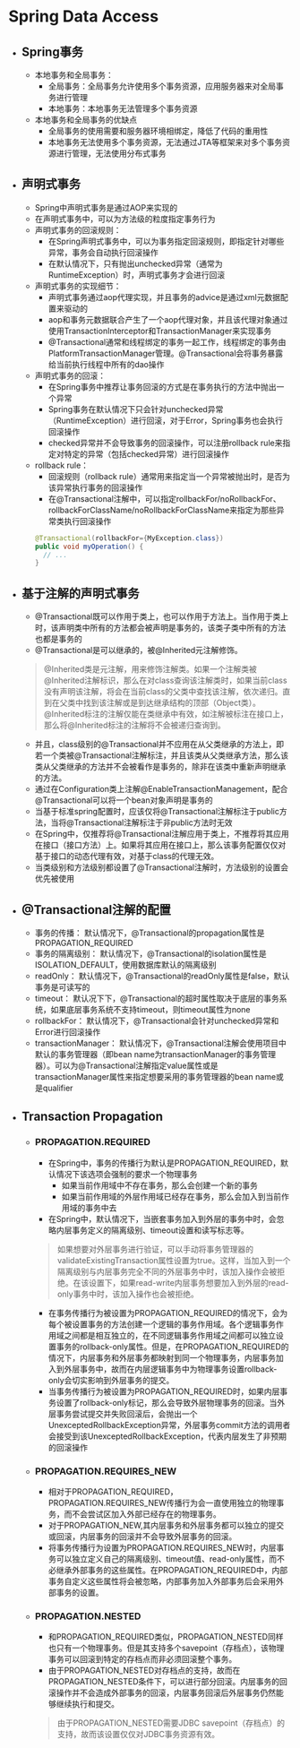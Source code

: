 # Spring Data Access
- ## Spring事务
  - 本地事务和全局事务：
    - 全局事务：全局事务允许使用多个事务资源，应用服务器来对全局事务进行管理
    - 本地事务：本地事务无法管理多个事务资源
  - 本地事务和全局事务的优缺点
    - 全局事务的使用需要和服务器环境相绑定，降低了代码的重用性
    - 本地事务无法使用多个事务资源，无法通过JTA等框架来对多个事务资源进行管理，无法使用分布式事务
- ## 声明式事务
  - Spring中声明式事务是通过AOP来实现的
  - 在声明式事务中，可以为方法级的粒度指定事务行为
  - 声明式事务的回滚规则：
    - 在Spring声明式事务中，可以为事务指定回滚规则，即指定针对哪些异常，事务会自动执行回滚操作
    - 在默认情况下，只有抛出unchecked异常（通常为RuntimeException）时，声明式事务才会进行回滚
  - 声明式事务的实现细节：
    - 声明式事务通过aop代理实现，并且事务的advice是通过xml元数据配置来驱动的
    - aop和事务元数据联合产生了一个aop代理对象，并且该代理对象通过使用TransactionInterceptor和TransactionManager来实现事务
    - @Transactional通常和线程绑定的事务一起工作，线程绑定的事务由PlatformTransactionManager管理。@Transactional会将事务暴露给当前执行线程中所有的dao操作
  - 声明式事务的回滚：
    - 在Spring事务中推荐让事务回滚的方式是在事务执行的方法中抛出一个异常
    - Spring事务在默认情况下只会针对unchecked异常（RuntimeException）进行回滚，对于Error，Spring事务也会执行回滚操作
    - checked异常并不会导致事务的回滚操作，可以注册rollback rule来指定对特定的异常（包括checked异常）进行回滚操作
  - rollback rule：
    - 回滚规则（rollback rule）通常用来指定当一个异常被抛出时，是否为该异常执行事务的回滚操作
    - 在@Transactional注解中，可以指定rollbackFor/noRollbackFor、rollbackForClassName/noRollbackForClassName来指定为那些异常类执行回滚操作
    ```java
    @Transactional(rollbackFor={MyException.class})
    public void myOperation() {
      // ...
    }
    ```
- ## 基于注解的声明式事务
  - @Transactional既可以作用于类上，也可以作用于方法上。当作用于类上时，该声明类中所有的方法都会被声明是事务的，该类子类中所有的方法也都是事务的
  - @Transactional是可以继承的，被@Inherited元注解修饰。
  >@Inherited类是元注解，用来修饰注解类。如果一个注解类被@Inherited注解标识，那么在对class查询该注解类时，如果当前class没有声明该注解，将会在当前class的父类中查找该注解，依次递归。直到在父类中找到该注解或是到达继承结构的顶部（Object类）。@Inherited标注的注解仅能在类继承中有效，如注解被标注在接口上，那么将@Inherited标注的注解将不会被递归查询到。
  - 并且，class级别的@Transactional并不应用在从父类继承的方法上，即若一个类被@Transactional注解标注，并且该类从父类继承方法，那么该类从父类继承的方法并不会被看作是事务的，除非在该类中重新声明继承的方法。
  - 通过在Configuration类上注解@EnableTransactionManagement，配合@Transactional可以将一个bean对象声明是事务的
  - 当基于标准spring配置时，应该仅将@Transactional注解标注于public方法，当将@Transactional注解标注于非public方法时无效
  - 在Spring中，仅推荐将@Transactional注解应用于类上，不推荐将其应用在接口（接口方法）上。如果将其应用在接口上，那么该事务配置仅仅对基于接口的动态代理有效，对基于class的代理无效。
  - 当类级别和方法级别都设置了@Transactional注解时，方法级别的设置会优先被使用
- ## @Transactional注解的配置
  - 事务的传播： 默认情况下，@Transactional的propagation属性是PROPAGATION_REQUIRED
  - 事务的隔离级别： 默认情况下，@Transactional的isolation属性是ISOLATION_DEFAULT，使用数据库默认的隔离级别
  - readOnly： 默认情况下，@Transactional的readOnly属性是false，默认事务是可读写的
  - timeout： 默认况下下，@Transactional的超时属性取决于底层的事务系统，如果底层事务系统不支持timeout，则timeout属性为none
  - rollbackFor： 默认情况下，@Transactional会针对unchecked异常和Error进行回滚操作
  - transactionManager： 默认情况下，@Transactional注解会使用项目中默认的事务管理器（即bean name为transactionManager的事务管理器）。可以为@Transactional注解指定value属性或是transactionManager属性来指定想要采用的事务管理器的bean name或是qualifier
- ## Transaction Propagation
  - ### PROPAGATION.REQUIRED
    - 在Spring中，事务的传播行为默认是PROPAGATION_REQUIRED，默认情况下该选项会强制的要求一个物理事务
      - 如果当前作用域中不存在事务，那么会创建一个新的事务
      - 如果当前作用域的外层作用域已经存在事务，那么会加入到当前作用域的事务中去
    - 在Spring中，默认情况下，当嵌套事务加入到外层的事务中时，会忽略内层事务定义的隔离级别、timeout设置和读写标志等。
    > 如果想要对外层事务进行验证，可以手动将事务管理器的validateExistingTransaction属性设置为true。这样，当加入到一个隔离级别与内层事务完全不同的外层事务中时，该加入操作会被拒绝。在该设置下，如果read-write内层事务想要加入到外层的read-only事务中时，该加入操作也会被拒绝。
    - 在事务传播行为被设置为PROPAGATION_REQUIRED的情况下，会为每个被设置事务的方法创建一个逻辑的事务作用域。各个逻辑事务作用域之间都是相互独立的，在不同逻辑事务作用域之间都可以独立设置事务的rollback-only属性。但是，在PROPAGATION_REQUIRED的情况下，内层事务和外层事务都映射到同一个物理事务，内层事务加入到外层事务中，故而在内层逻辑事务中为物理事务设置rollback-only会切实影响到外层事务的提交。
    - 当事务传播行为被设置为PROPAGATION_REQUIRED时，如果内层事务设置了rollback-only标记，那么会导致外层物理事务的回滚。当外层事务尝试提交并失败回滚后，会抛出一个UnexceptedRollbackException异常，外层事务commit方法的调用者会接受到该UnexceptedRollbackException，代表内层发生了非预期的回滚操作
  - ### PROPAGATION.REQUIRES_NEW
    - 相对于PROPAGATION_REQUIRED，PROPAGATION.REQUIRES_NEW传播行为会一直使用独立的物理事务，而不会尝试区加入外部已经存在的物理事务。
    - 对于PROPAGATION_NEW,其内层事务和外层事务都可以独立的提交或回滚，内层事务的回滚并不会导致外层事务的回滚。
    - 将事务传播行为设置为PROPAGATION.REQUIRES_NEW时，内层事务可以独立定义自己的隔离级别、timeout值、read-only属性，而不必继承外部事务的这些属性。在PROPAGATION_REQUIRED中，内部事务自定义这些属性将会被忽略，内部事务加入外部事务后会采用外部事务的设置。
  - ### PROPAGATION.NESTED
    - 和PROPAGATION_REQUIRED类似，PROPAGATION_NESTED同样也只有一个物理事务。但是其支持多个savepoint（存档点），该物理事务可以回滚到特定的存档点而非必须回滚整个事务。
    - 由于PROPAGATION_NESTED对存档点的支持，故而在PROPAGATION_NESTED条件下，可以进行部分回滚。内层事务的回滚操作并不会造成外部事务的回滚，内层事务回滚后外层事务仍然能够继续执行和提交。
    > 由于PROPAGATION_NESTED需要JDBC savepoint（存档点）的支持，故而该设置仅仅对JDBC事务资源有效。
